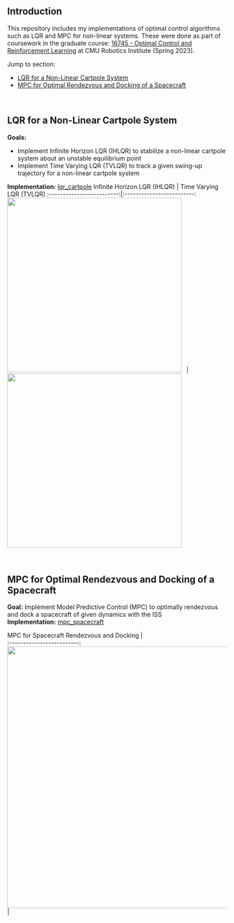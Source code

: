 ## Introduction
This repository includes my implementations of optimal control algorithms such as LQR and MPC for non-linear systems. These were done as part of coursework in the graduate course: [16745 - Optimal Control and Reinforcement Learning](https://optimalcontrol.ri.cmu.edu/) at CMU Robotics Institute (Spring 2023). 

Jump to section: 
- [LQR for a Non-Linear Cartpole System](https://github.com/shivamtrip/robot-control/blob/main/README.md#lqr-for-a-non-linear-cartpole-system)
- [MPC for Optimal Rendezvous and Docking of a Spacecraft](https://github.com/shivamtrip/robot-control/edit/main/README.md#mpc-for-optimal-rendezvous-and-docking-of-a-spacecraft)

<br />

## LQR for a Non-Linear Cartpole System 
**Goals:** 
- Implement Infinite Horizon LQR (IHLQR) to stabilize a non-linear cartpole system about an unstable equilibrium point <br />
- Implement Time Varying LQR (TVLQR) to track a given swing-up trajectory for a non-linear cartpole system <br />
  
**Implementation:** [lqr_cartpole](lqr_cartpole/lqr_cartpole.ipynb)
 Infinite Horizon LQR (IHLQR) | Time Varying LQR (TVLQR)
:-------------------------:|:-------------------------:
<br /> <img src="https://github.com/shivamtrip/robot-control/assets/66013750/31ed393a-06cb-4784-abb0-ad50c415e344" width="400"> &nbsp; | &nbsp; <br /> <img src = "https://github.com/shivamtrip/robot-control/assets/66013750/d1fefc23-ec37-4bbb-9602-1107807ca1a9" width="400"> <br />

<br />

## MPC for Optimal Rendezvous and Docking of a Spacecraft
**Goal:** Implement Model Predictive Control (MPC) to optimally rendezvous and dock a spacecraft of given dynamics with the ISS <br />
**Implementation:** [mpc_spacecraft](mpc_spacecraft/mpc_spacecraft.ipynb)

 MPC for Spacecraft Rendezvous and Docking |  
:-------------------------:
<br /> <img src="https://github.com/shivamtrip/robot-control/assets/66013750/37b91a31-2c93-4afd-bb12-5ab7fb205cce" width="600"> |
